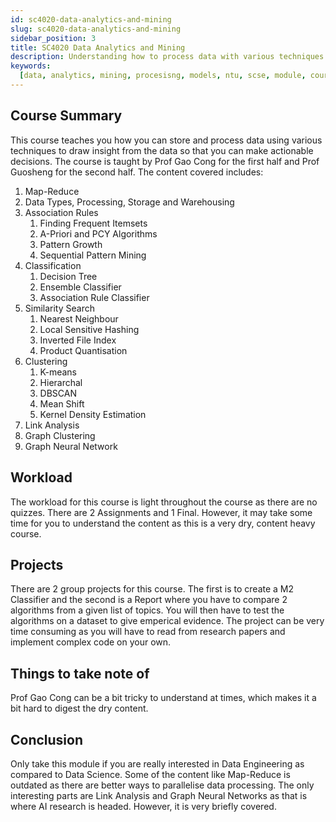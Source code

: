 ```yaml
---
id: sc4020-data-analytics-and-mining
slug: sc4020-data-analytics-and-mining
sidebar_position: 3
title: SC4020 Data Analytics and Mining
description: Understanding how to process data with various techniques
keywords:
  [data, analytics, mining, procesisng, models, ntu, scse, module, course]
---
```


## Course Summary

This course teaches you how you can store and process data using various techniques to draw insight from the data so that you can make actionable decisions. The course is taught by Prof Gao Cong for the first half and Prof Guosheng for the second half. The content covered includes:

1. Map-Reduce
2. Data Types, Processing, Storage and Warehousing
3. Association Rules
   1. Finding Frequent Itemsets
   2. A-Priori and PCY Algorithms
   3. Pattern Growth
   4. Sequential Pattern Mining
4. Classification
   1. Decision Tree
   2. Ensemble Classifier
   3. Association Rule Classifier
5. Similarity Search
   1. Nearest Neighbour
   2. Local Sensitive Hashing
   3. Inverted File Index
   4. Product Quantisation
6. Clustering
   1. K-means
   2. Hierarchal
   3. DBSCAN
   4. Mean Shift
   5. Kernel Density Estimation
7. Link Analysis
8. Graph Clustering
9. Graph Neural Network

## Workload

The workload for this course is light throughout the course as there are no quizzes. There are 2 Assignments and 1 Final. However, it may take some time for you to understand the content as this is a very dry, content heavy course.

## Projects

There are 2 group projects for this course. The first is to create a M2 Classifier and the second is a Report where you have to compare 2 algorithms from a given list of topics. You will then have to test the algorithms on a dataset to give emperical evidence. The project can be very time consuming as you will have to read from research papers and implement complex code on your own.

## Things to take note of

Prof Gao Cong can be a bit tricky to understand at times, which makes it a bit hard to digest the dry content.

## Conclusion

Only take this module if you are really interested in Data Engineering as compared to Data Science. Some of the content like Map-Reduce is outdated as there are better ways to parallelise data processing. The only interesting parts are Link Analysis and Graph Neural Networks as that is where AI research is headed. However, it is very briefly covered.
